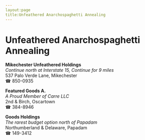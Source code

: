 ```yaml
---
layout:page
title:Unfeathered Anarchospaghetti Annealing
---
```

# Unfeathered Anarchospaghetti Annealing

**Mikechester Unfeathered Holdings**  
_Continue north at Interstate 15, Continue for 9 miles_  
537 Palo Verde Lane, Mikechester  
☎ 850-0935



**Featured Goods A.**  
_A Proud Member of Carre LLC_  
2nd & Birch, Oscartown  
☎ 384-8946



**Goods Holdings**  
_The rarest budget option north of Papadam_  
Northumberland & Delaware, Papadam  
☎ 149-3412



